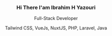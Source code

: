 <div align="center">
  <h3>Hi There  I'am Ibrahim H Yazouri</h3>

  <p>Full-Stack Developer</p>
  <span>Tailwind CSS, VueJs, NuxtJS, PHP, Laravel, Java</span>
</div>
